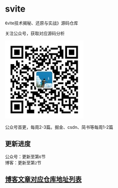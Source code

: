# svite
《vite技术揭秘、还原与实战》源码仓库

关注公众号，获取对应源码分析

![](./imgs/gzh.jpg)

公众号首更，每周2-3篇。掘金、csdn、简书等每周1-2篇

## 更新进度

公众号：更新至第`6`节  
博客：更新至第`2`节

## [博客文章对应仓库地址列表](LIST.md) 